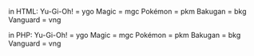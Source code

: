 in HTML:
Yu-Gi-Oh! = ygo
Magic = mgc
Pokémon = pkm
Bakugan = bkg
Vanguard = vng

in PHP:
Yu-Gi-Oh! = ygo
Magic = mgc
Pokémon = pkm
Bakugan = bkg
Vanguard = vng